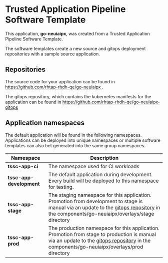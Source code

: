 # Trusted Application Pipeline Software Template

This application, **go-neuiaipx**, was created from a Trusted Application Pipeline Software Template.

The software templates create a new source and gitops deployment repositories with a sample source application. 

## Repositories

The source code for your application can be found in [https://github.com/rhtap-rhdh-qe/go-neuiaipx ](https://github.com/rhtap-rhdh-qe/go-neuiaipx ).
 
The gitops repository, which contains the kubernetes manifests for the application can be found in 
[https://github.com/rhtap-rhdh-qe/go-neuiaipx-gitops ](https://github.com/rhtap-rhdh-qe/go-neuiaipx-gitops ) 

## Application namespaces 

The default application will be found in the following namespaces. Applications can be deployed into unique namespaces or multiple software templates can also bet generated into the same group namespaces.  

|  Namespace   |  Description   |  
| -------- | -------- |
| **tssc-app-ci** | The namespace used for CI workloads |
| **tssc-app-development** | The default application during development. Every build will be deployed to this namespace for testing. |
| **tssc-app-stage** | The staging namespace for this application. Promotion from development to stage is manual via an update to the [gitops repository](https://github.com/rhtap-rhdh-qe/go-neuiaipx-gitops ) in the components/go-neuiaipx/overlays/stage directory |
| **tssc-app-prod** | The production namespace for this application. Promotion from stage to production is manual via an update to the [gitops repository](https://github.com/rhtap-rhdh-qe/go-neuiaipx-gitops ) in the components/go-neuiaipx/overlays/prod directory |